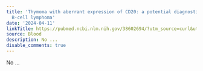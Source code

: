 ```yaml
---
title: 'Thymoma with aberrant expression of CD20: a potential diagnostic pitfall of
  B-cell lymphoma'
date: '2024-04-11'
linkTitle: https://pubmed.ncbi.nlm.nih.gov/38602694/?utm_source=curl&utm_medium=rss&utm_campaign=journals&utm_content=7603509&fc=None&ff=20240412180728&v=2.18.0.post9+e462414
source: Blood
description: No ...
disable_comments: true
---
```

No ...